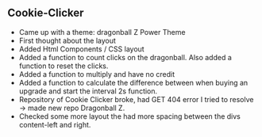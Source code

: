 ## Cookie-Clicker ##

- Came up with a theme: dragonball Z Power Theme 
- First thought about the layout
- Added Html Components / CSS layout 
- Added a function to count clicks on the dragonball. Also added a function to reset the clicks. 
- Added a function to multiply and have no credit
- Added a function to calculate the difference between when buying an upgrade and start the interval 2s function.
- Repository of Cookie Clicker broke, had GET 404 error I tried to resolve -> made new repo Dragonball Z.
- Checked some more layout the had more spacing between the divs content-left and right. 


